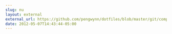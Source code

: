 ```yaml
---
slug: nu
layout: external
external_url: https://github.com/pengwynn/dotfiles/blob/master/git/completion.sh
date: 2012-05-07T14:43:44-05:00
---
```

